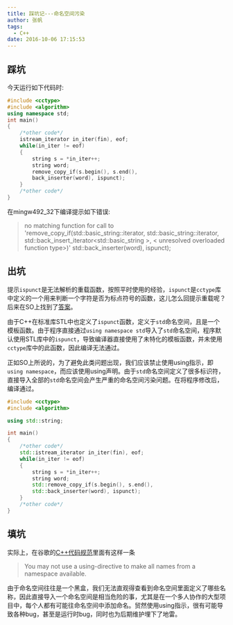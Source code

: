 ```yaml
---
title: 踩坑记---命名空间污染
author: 张帆
tags:
  - C++
date: 2016-10-06 17:15:53
---
```


## 踩坑

今天运行如下代码时:

``` c++
#include <cctype>
#include <algorithm>
using namespace std;
int main()
{
    /*other code*/
    istream_iterator in_iter(fin), eof;
    while(in_iter != eof)
    {
        string s = *in_iter++;
        string word;
        remove_copy_if(s.begin(), s.end(),
        back_inserter(word), ispunct);
    }
    /*other code*/
}
```

在mingw492_32下编译提示如下错误:

> no matching function for call to 'remove_copy_if(std::basic_string<char>::iterator, std::basic_string<char>::iterator, std::back_insert_iterator<std::basic_string<char> >, < unresolved overloaded function type>)' std::back_inserter(word), ispunct);

<!--more-->

## 出坑

提示`ispunct`是无法解析的重载函数，按照平时使用的经验，`ispunct`是`cctype`库中定义的一个用来判断一个字符是否为标点符号的函数，这儿怎么回提示重载呢？后来在SO上找到了[答案](http://stackoverflow.com/questions/27971249/what-are-the-function-requirements-to-use-as-the-predicate-in-the-find-if-from-t/27971406#27971406?newreg=70d779e948ef44c389fd40dcc5d213de)。

由于C++在标准库STL中也定义了`ispunct`函数，定义于`std`命名空间，且是一个模板函数。由于程序直接通过`using namespace std`导入了`std`命名空间，程序默认使用STL库中的`ispunct`，导致编译器直接使用了未特化的模板函数，并未使用`cctype`库中的此函数，因此编译无法通过。

正如SO上所说的，为了避免此类问题出现，我们应该禁止使用using指示，即`using namespace`，而应该使用using声明。由于`std`命名空间定义了很多标识符，直接导入全部的`std`命名空间会产生严重的命名空间污染问题。在将程序修改后，编译通过。

``` c++
#include <cctype>
#include <algorithm>

using std::string;

int main()
{
    /*other code*/
    std::istream_iterator in_iter(fin), eof;
    while(in_iter != eof)
    {
        string s = *in_iter++;
        string word;
        std::remove_copy_if(s.begin(), s.end(),
        std::back_inserter(word), ispunct);
    }
    /*other code*/
}
```

## 填坑

实际上，在谷歌的[C++代码规范](https://google.github.io/styleguide/cppguide.html#Namespaces)里面有这样一条

> You may not use a using-directive to make all names from a namespace available.

由于命名空间往往是一个黑盒，我们无法直观得查看到命名空间里面定义了哪些名称，因此直接导入一个命名空间是相当危险的事，尤其是在一个多人协作的大型项目中，每个人都有可能往命名空间中添加命名。贸然使用using指示，很有可能导致各种bug，甚至是运行时bug，同时也为后期维护埋下了地雷。
